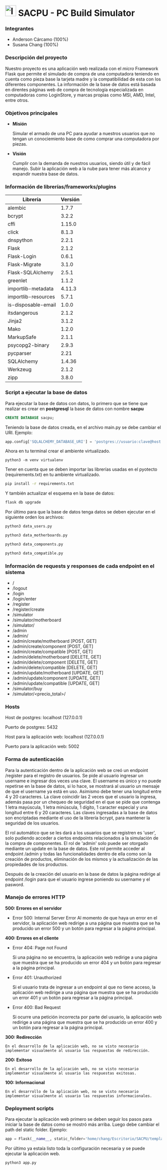 # <img src="https://user-images.githubusercontent.com/92172040/168483567-d59c8404-fe28-4a1d-80e1-c1e7eaafd230.png" alt="logoSACPU" width="35"/>  SACPU - PC Build Simulator

### Integrantes

* Anderson Cárcamo (100%)
* Susana Chang (100%)

### Descripción del proyecto
Nuestro proyecto es una aplicación web realizada con el _micro_ Framework Flask que permite el simulado de compra de una computadora teniendo en cuenta como pieza base la tarjeta madre y la compatibilidad de esta con los diferentes componentes. La información de la base de datos está basada en direntes páginas web de compra de tecnología especializada en computadoras como LoginStore, y marcas propias como MSI, AMD, Intel, entre otros.

### Objetivos principales
* **Misión**

    Simular el armado de una PC para ayudar a nuestros usuarios que no tengan un conociemiento base de como comprar una computadora por piezas.

* **Visión**

    Cumplir con la demanda de nuestros usuarios, siendo útil y de fácil manejo. Subir la aplicación web a la nube para tener más alcance y expandir nuestra base de datos.

### Información de librerías/frameworks/plugins

| Librería | Versión |
| ----------- | ----------- |
| alembic | 1.7.7 |
| bcrypt | 3.2.2 |
| cffi | 1.15.0 |
| click | 8.1.3 |
| dnspython | 2.2.1 |
| Flask | 2.1.2 |
| Flask-Login | 0.6.1 |
| Flask-Migrate | 3.1.0 |
| Flask-SQLAlchemy | 2.5.1 |
| greenlet | 1.1.2 |
| importlib-metadata | 4.11.3 |
| importlib-resources | 5.7.1 |
| is-disposable-email | 1.0.0 |
| itsdangerous | 2.1.2 |
| Jinja2 | 3.1.2 |
| Mako | 1.2.0 |
| MarkupSafe | 2.1.1 |
| psycopg2-binary | 2.9.3 |
| pycparser | 2.21 |
| SQLAlchemy | 1.4.36 |
| Werkzeug | 2.1.2 |
| zipp | 3.8.0 |

### Script a ejecutar la base de datos

Para ejecutar la base de datos con datos, lo primero que se tiene que realizar es crear en **postgresql** la base de datos con nombre **sacpu**

``` sql
CREATE DATABASE sacpu;
```

Teniendo la base de datos creada, en el archivo main.py se debe cambiar el URI. Ejemplo:

``` python
app.config['SQLALCHEMY_DATABASE_URI'] = 'postgres://usuario:clave@host:puerto/sacpu'
```
Ahora en tu terminal crear el ambiente virtualizado.
```
python3 -m venv virtualenv
```

Tener en cuenta que se deben importar las librerías usadas en el pyotecto (requirements.txt) en tu ambiente virtualizado.

``` bash
pip install -r requirements.txt
```

Y también actualizar el esquema en la base de datos:

``` bash
flask db upgrade
```

Por último para que la base de datos tenga datos se deben ejecutar en el siguiente orden los archivos:

``` bash
python3 data_users.py
```

``` bash
python3 data_motherboards.py
```

``` bash
python3 data_components.py
```

``` bash
python3 data_compatible.py
```
### Información de requests y responses de cada endpoint en el sistema

* /
* /logout
* /login
* /login/enter
* /register
* /register/create
* /simulator
* /simulator/motherboard
* /simulator/<motherboard>
* /admin
* /admin/<action>
* /admin/create/motherboard [POST, GET]
* /admin/create/component [POST, GET]
* /admin/create/compatible [POST, GET]
* /admin/delete/motherboard [DELETE, GET]
* /admin/delete/component [DELETE, GET]
* /admin/delete/compatible [DELETE, GET]
* /admin/update/motherboard [UPDATE, GET]
* /admin/update/component [UPDATE, GET]
* /admin/update/compatible [UPDATE, GET]
* /simulator/buy
* /simulator/<precio_total>/<lista>

### Hosts

Host de postgres: localhost (127.0.0.1)

Puerto de postgres: 5432

Host para la aplicación web: localhost (127.0.0.1)

Puerto para la aplicación web: 5002

### Forma de autenticación

Para la autenticación dentro de la aplicación web se creó un endpoint /register para el registro de usuarios. Se pide al usuario ingresar un username e ingresar dos veces una clave. El username es único y no puede repetirse en la base de datos, si lo hace, se mostrará al usuario un mensaje de que el username ya está en uso. Asimismo debe tener una longitud entre 4 y 20 caracteres. La clave coincidir las 2 veces que el usuario la ingresa, además pasa por un chequeo de seguridad en el que se pide que contenga 1 letra mayúscula, 1 letra minúscula, 1 dígito, 1 caracter especial y una longitud entre 6 y 20 caracteres. Las claves ingresadas a la base de datos son encriptadas mediante el uso de la librería bcrypt, para mantener la seguridad de los usuarios.

El rol automático que se les dará a los usuarios que se registren es 'user', solo pudiendo acceder a ciertos endpoints relacionados a la simulación de la compra de componentes. El rol de 'admin' solo puede ser otorgado mediante un update en la base de datos. Este rol permite acceder al endpoint /admin y todas las funcionalidades dentro de ella como son la creación de productos, eliminación de los mismos y la actualización de las propiedades de los productos.

Después de la creación del usuario en la base de datos la página redirige al endpoint /login para que el usuario ingrese poniendo su username y el pasword.

### Manejo de errores HTTP
**500: Errores en el servidor**

* Error 500: Internal Server Error
    Al momento de que haya un error en el servidor, la aplicación web redirige a una página que muestra que se ha producido un error 500 y un botón para regresar a la página principal.

**400: Errores en el cliente**

* Error 404: Page not Found
    
    Si una página no se encuentra, la aplicación web redirige a una página que muestra que se ha producido un error 404 y un botón para regresar a la página principal.
    
* Error 401: Unauthorized
    
    Si el usuario trata de ingresar a un endpoint al que no tiene acceso, la aplicación web redirige a una página que muestra que se ha producido un error 401 y un botón para regresar a la página principal.
    
* Error 400: Bad Request
   
    Si ocurre una petición incorrecta por parte del usuario, la aplicación web redirige a una página que muestra que se ha producido un error 400 y un botón para regresar a la página principal.

**300: Redirección**

    En el desarrollo de la aplicación web, no se visto necesario implementar visualmente al usuario las respuestas de redirección.

**200: Exitoso**

    En el desarrollo de la aplicación web, no se visto necesario implementar visualmente al usuario las respuestas exitosas.

**100: Informacional**

    En el desarrollo de la aplicación web, no se visto necesario implementar visualmente al usuario las respuestas informacionales.

### Deployment scripts

Para ejecutar la aplicación web primero se deben seguir los pasos para iniciar la base de datos como se mostró más arriba. Luego debe cambiar el path del static folder. Ejemplo:

``` python
app = Flask(__name__, static_folder='home/chang/Escritorio/SACPU/templates/static')
```

Por último ya estaía listo toda la configuración necesaria y se puede ejecutar la aplicación web.

``` bash
python3 app.py
```
